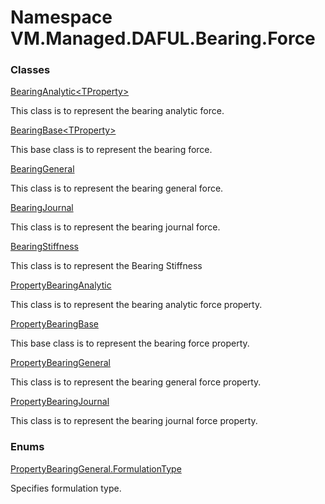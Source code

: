 # Namespace VM.Managed.DAFUL.Bearing.Force

### Classes

 [BearingAnalytic<TProperty\>](VM.Managed.DAFUL.Bearing.Force.BearingAnalytic\-1.md)

This class is to represent the bearing analytic force.

 [BearingBase<TProperty\>](VM.Managed.DAFUL.Bearing.Force.BearingBase\-1.md)

This base class is to represent the bearing force.

 [BearingGeneral](VM.Managed.DAFUL.Bearing.Force.BearingGeneral.md)

This class is to represent the bearing general force.

 [BearingJournal](VM.Managed.DAFUL.Bearing.Force.BearingJournal.md)

This class is to represent the bearing journal force.

 [BearingStiffness](VM.Managed.DAFUL.Bearing.Force.BearingStiffness.md)

This class is to represent the Bearing Stiffness

 [PropertyBearingAnalytic](VM.Managed.DAFUL.Bearing.Force.PropertyBearingAnalytic.md)

This class is to represent the bearing analytic force property.

 [PropertyBearingBase](VM.Managed.DAFUL.Bearing.Force.PropertyBearingBase.md)

This base class is to represent the bearing force property.

 [PropertyBearingGeneral](VM.Managed.DAFUL.Bearing.Force.PropertyBearingGeneral.md)

This class is to represent the bearing general force property.

 [PropertyBearingJournal](VM.Managed.DAFUL.Bearing.Force.PropertyBearingJournal.md)

This class is to represent the bearing journal force property.

### Enums

 [PropertyBearingGeneral.FormulationType](VM.Managed.DAFUL.Bearing.Force.PropertyBearingGeneral.FormulationType.md)

Specifies formulation type.


